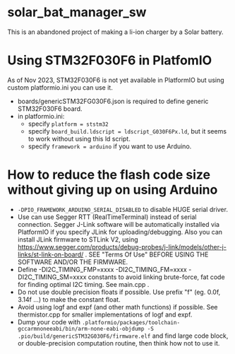 # solar_bat_manager_sw

This is an abandoned project of making a li-ion charger by a Solar battery.

# Using STM32F030F6 in PlatfomIO

As of Nov 2023, STM32F030F6 is not yet available in PlatformIO but using custom platformio.ini you can use it.


 + boards/genericSTM32FG030F6.json is required to define generic STM32F030F6 board.
 + in platformio.ini:
   + specify `platform = ststm32` 
   + specify `board_build.ldscript = ldscript_G030F6Px.ld`, but it seems to work without using this ld script.
   + specify `framework = arduino` if you want to use Arduino.

# How to reduce the flash code size without giving up on using Arduino
 + `-DPIO_FRAMEWORK_ARDUINO_SERIAL_DISABLED` to disable HUGE serial driver.
 + Use can use Segger RTT (RealTimeTerminal) instead of serial connection. Segger J-Link software will be automatically installed via PlatformIO if you specify JLink for uploading/debugging. Also you can install JLink firmware to STLink V2, using https://www.segger.com/products/debug-probes/j-link/models/other-j-links/st-link-on-board/ . SEE "Terms Of Use" BEFORE USING THE SOFTWARE AND/OR THE FIRMWARE.
 + Define -DI2C_TIMING_FMP=xxxx -DI2C_TIMING_FM=xxxx -DI2C_TIMING_SM=xxxx constants to avoid linking brute-force, fat code for finding optimal I2C timing. See main.cpp .
 + Do not use double precision floats if possible. Use prefix "f" (eg. 0.0f, 3.14f ...) to make the constant float.
 + Avoid using logf and expf (and other math functions) if possible. See thermistor.cpp for smaller implementations of logf and expf.
 + Dump your code with  `.platformio/packages/toolchain-gccarmnoneeabi/bin/arm-none-eabi-objdump -S .pio/build/genericSTM32G030F6/firmware.elf` and find large code block, or double-precision computation routine, then think how not to use it.

